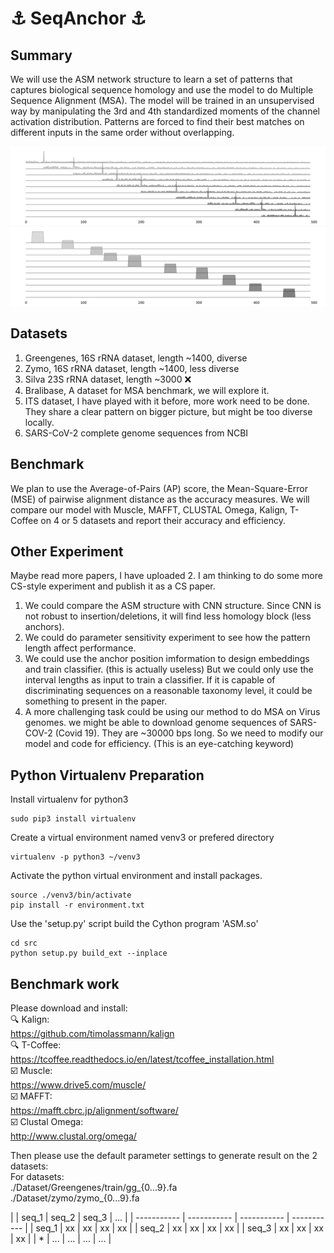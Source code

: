 # :anchor: SeqAnchor :anchor:

## Summary
We will use the ASM network structure to learn a set of patterns that captures biological sequence homology and use the model to do Multiple Sequence Alignment (MSA). The model will be trained in an unsupervised way by manipulating the 3rd and 4th standardized moments of the channel activation distribution. Patterns are forced to find their best matches on different inputs in the same order without overlapping.

![Test Image 1](gray_spike.png)
![Test Image 1](gray_anchor.png)

## Datasets
1. Greengenes, 16S rRNA dataset, length ~1400, diverse<br />
2. Zymo, 16S rRNA dataset, length ~1400, less diverse<br />
3. Silva 23S rRNA dataset, length ~3000 :x: <br />
4. Bralibase, A dataset for MSA benchmark, we will explore it.<br />
5. ITS dataset, I have played with it before, more work need to be done. They share a clear pattern on bigger picture, but might be too diverse locally.<br />
6. SARS-CoV-2 complete genome sequences from NCBI

## Benchmark
We plan to use the Average-of-Pairs (AP) score, the Mean-Square-Error (MSE) of pairwise alignment distance as the accuracy measures. We will compare our model with Muscle, MAFFT, CLUSTAL Omega, Kalign, T-Coffee on 4 or 5 datasets and report their accuracy and efficiency.

## Other Experiment
Maybe read more papers, I have uploaded 2. I am thinking to do some more CS-style experiment and publish it as a CS paper. <br />
1. We could compare the ASM structure with CNN structure. Since CNN is not robust to insertion/deletions, it will find less homology block (less anchors).<br />
2. We could do parameter sensitivity experiment to see how the pattern length affect performance.
3. We could use the anchor position imformation to design embeddings and train classifier. (this is actually useless) But we could only use the interval lengths as input to train a classifier. If it is capable of discriminating sequences on a reasonable taxonomy level, it could be something to present in the paper.
4. A more challenging task could be using our method to do MSA on Virus genomes. we might be able to download genome sequences of SARS-COV-2 (Covid 19). They are ~30000 bps long. So we need to modify our model and code for efficiency. (This is an eye-catching keyword)


## Python Virtualenv Preparation
Install virtualenv for python3
```
sudo pip3 install virtualenv
```
Create a virtual environment named venv3 or prefered directory
```
virtualenv -p python3 ~/venv3
```
Activate the python virtual environment and install packages.
```
source ./venv3/bin/activate
pip install -r environment.txt
```
Use the 'setup.py' script build the Cython program 'ASM.so'
```
cd src
python setup.py build_ext --inplace
```

## Benchmark work
Please download and install:<br />
:mag: Kalign:<br />
https://github.com/timolassmann/kalign <br />
:mag: T-Coffee:<br />
https://tcoffee.readthedocs.io/en/latest/tcoffee_installation.html<br />
:ballot_box_with_check: Muscle:<br />
https://www.drive5.com/muscle/<br />
:ballot_box_with_check: MAFFT:<br />
https://mafft.cbrc.jp/alignment/software/<br />
:ballot_box_with_check: Clustal Omega:<br />
http://www.clustal.org/omega/<br />


Then please use the default parameter settings to generate result on the 2 datasets:<br />
For datasets:<br />
./Dataset/Greengenes/train/gg_{0...9}.fa <br />
./Dataset/zymo/zymo_{0...9}.fa <br />



|       | seq_1 | seq_2 | seq_3 | ... |
| ----------- | ----------- | ----------- | ----------- |
| seq_1 | xx      | xx       | xx | xx |
| seq_2 | xx   | xx        | xx | xx |
| seq_3 | xx   | xx        | xx | xx |
| * | ...  | ...  | ... | ... |
